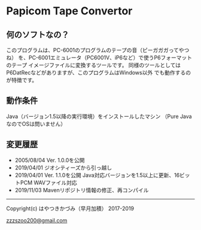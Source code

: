 # Papicom Tape Convertor

## 何のソフトなの？

このプログラムは、PC-6001のプログラムのテープの音（ピーガガガってやつね）
を、PC-6001エミュレータ（PC6001V、iP6など）で使うP6フォーマットのテープ
イメージファイルに変換するツールです。
同様のツールとしてはP6DatRecなどがありますが、このプログラムはWindows以外
でも動作するのが特徴です。

## 動作条件

Java（バージョン1.5以降の実行環境）をインストールしたマシン
（Pure JavaなのでOSは問いません）

## 変更履歴

* 2005/08/04 Ver. 1.0.0を公開
* 2019/04/01 ジオシティーズから引っ越し
* 2019/04/01 Ver. 1.1.0を公開
  Java対応バージョンを1.5以上に更新、16ビットPCM WAVファイル対応
* 2019/11/03 Mavenリポジトリ情報の修正、再コンパイル

--------
Copyright(c) はやつきかづみ（早月加積） 2017-2019

zzzszoo200@gmail.com
